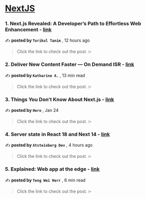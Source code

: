 
<h1><a href=https://medium.com/tag/nextjs/recommended target="_blank" rel="noopener noreferrer">NextJS</a></h1>
<h3>1. Next.js Revealed: A Developer’s Path to Effortless Web Enhancement - <a href=https://medium.com/@torikulswe/next-js-revealed-a-developers-path-to-effortless-web-enhancement-4e601cad0b76?source=tag_recommended_feed---------0-84----------nextjs----------5e322dea_2792_492f_83bc_58c1412b2773------- target="_blank" rel="noopener noreferrer">link</a></h3>

✍️ **posted by `Torikul Tanim`** <date> , 12 hours ago</date>

<blockquote>Click the link to check out the post. ⌲</blockquote>

<h3>2. Deliver New Content Faster — On Demand ISR - <a href=https://medium.com/stackademic/on-demand-incremental-static-regeneration-3aac500641d8?source=tag_recommended_feed---------1-107----------nextjs----------5e322dea_2792_492f_83bc_58c1412b2773------- target="_blank" rel="noopener noreferrer">link</a></h3>

✍️ **posted by `Katharine A.`** <date> , 13 min read</date>

<blockquote>Click the link to check out the post. ⌲</blockquote>

<h3>3. Things You Don’t Know About Next.js - <a href=https://medium.com/javascript-in-plain-english/things-you-dont-know-about-next-js-02ee54cb5b7f?source=tag_recommended_feed---------2-85----------nextjs----------5e322dea_2792_492f_83bc_58c1412b2773------- target="_blank" rel="noopener noreferrer">link</a></h3>

✍️ **posted by `Hero`** <date> , Jan 24</date>

<blockquote>Click the link to check out the post. ⌲</blockquote>

<h3>4. Server state in React 18 and Next 14 - <a href=https://medium.com/@atsteinberg.dev/server-state-in-react-18-and-next-14-2858e2de0e9c?source=tag_recommended_feed---------3-84----------nextjs----------5e322dea_2792_492f_83bc_58c1412b2773------- target="_blank" rel="noopener noreferrer">link</a></h3>

✍️ **posted by `Atsteinberg Dev`** <date> , 4 hours ago</date>

<blockquote>Click the link to check out the post. ⌲</blockquote>

<h3>5. Explained: Web app at the edge - <a href=https://medium.com/gitconnected/explained-web-app-at-the-edge-fb391985a0a5?source=tag_recommended_feed---------4-107----------nextjs----------5e322dea_2792_492f_83bc_58c1412b2773------- target="_blank" rel="noopener noreferrer">link</a></h3>

✍️ **posted by `Teng Wei Herr`** <date> , 6 min read</date>

<blockquote>Click the link to check out the post. ⌲</blockquote>

